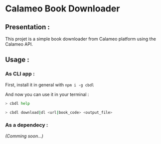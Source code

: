 # Calameo Book Downloader

## Presentation :

This projet is a simple book downloader from Calameo platform using the Calameo API.

## Usage :

### As CLI app :

First, install it in general with `npm i -g cbdl`

And now you can use it in your terminal :
```bash
> cbdl help
```
```bash
> cbdl download|dl <url|book_code> <output_file>
```

### As a dependecy :

*(Comming soon...)*